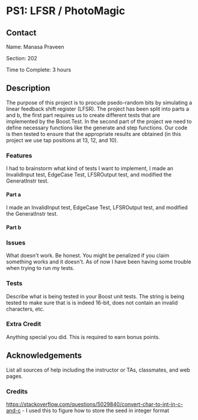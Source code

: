# PS1: LFSR / PhotoMagic

## Contact
Name: Manasa Praveen

Section: 202

Time to Complete: 3 hours


## Description
The purpose of this project is to procude psedo-random bits by simulating a linear feedback shift register (LFSR). The project has been split into parts a and b, the first part requires us to create different tests that are implemented by the Boost.Test. In the second part of the project we need to define necessary functions like the generate and step functions. Our code is then tested to ensure that the appropriate results are obtained (in this project we use tap positions at 13, 12, and 10).

### Features
I had to brainstorm what kind of tests I want to implement, I made an InvalidInput test, EdgeCase Test, LFSROutput test, and modified the GeneratInstr test.

#### Part a
I made an InvalidInput test, EdgeCase Test, LFSROutput test, and modified the GeneratInstr test.

#### Part b

### Issues
What doesn't work.  Be honest.  You might be penalized if you claim something works and it doesn't.
As of now I have been having some trouble when trying to run my tests.

### Tests
Describe what is being tested in your Boost unit tests.
The string is being tested to make sure that is is indeed 16-bit, does not contain an invalid characters, etc.

### Extra Credit
Anything special you did. This is required to earn bonus points.

## Acknowledgements
List all sources of help including the instructor or TAs, classmates, and web pages.

### Credits
https://stackoverflow.com/questions/5029840/convert-char-to-int-in-c-and-c  - I used this to figure how to store the seed in integer format
